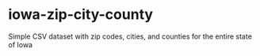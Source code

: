 # iowa-zip-city-county
Simple CSV dataset with zip codes, cities, and counties for the entire state of Iowa
